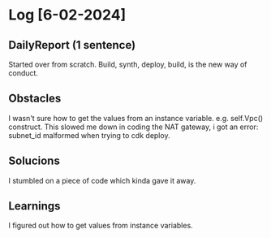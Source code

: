 # Log [6-02-2024]

## DailyReport (1 sentence)
Started over from scratch. Build, synth, deploy, build, is the new way of conduct.

## Obstacles
I wasn't sure how to get the values from an instance variable. e.g. self.Vpc() construct. 
This slowed me down in coding the NAT gateway, i got an error: subnet_id malformed when trying to cdk deploy.

## Solucions
I stumbled on a piece of code which kinda gave it away.

## Learnings 
I figured out how to get values from instance variables.